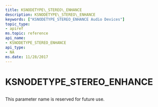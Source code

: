 ```yaml
---
title: KSNODETYPE\_STEREO\_ENHANCE
description: KSNODETYPE\_STEREO\_ENHANCE
keywords: ["KSNODETYPE_STEREO_ENHANCE Audio Devices"]
topic_type:
- apiref
ms.topic: reference
api_name:
- KSNODETYPE_STEREO_ENHANCE
api_type:
- NA
ms.date: 11/28/2017
---
```


# KSNODETYPE\_STEREO\_ENHANCE


## <span id="ddk_ksnodetype_stereo_enhance_ks"></span><span id="DDK_KSNODETYPE_STEREO_ENHANCE_KS"></span>


This parameter name is reserved for future use.

 

 





